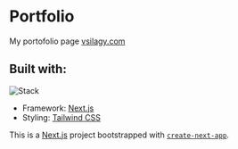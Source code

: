 # Portfolio

My portofolio page [vsilagy.com](https://vsilagy.com)

## Built with:

![Stack](https://skills.thijs.gg/icons?i=nextjs,tailwindcss)

- Framework: [Next.js](https://nextjs.org/)
- Styling: [Tailwind CSS](https://tailwindcss.com/)

This is a [Next.js](https://nextjs.org/) project bootstrapped with [`create-next-app`](https://github.com/vercel/next.js/tree/canary/packages/create-next-app).
